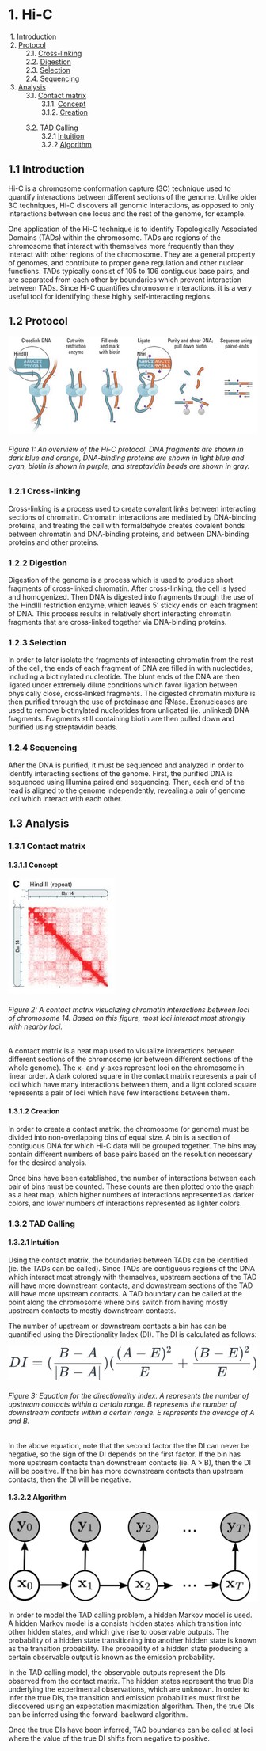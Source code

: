 # 1. Hi-C
&nbsp;1. [Introduction](#11)  
&nbsp;2. [Protocol](#12)  
&nbsp;&nbsp;&nbsp;&nbsp;&nbsp;&nbsp;&nbsp;&nbsp;&nbsp;2.1. [Cross-linking](#121)  
&nbsp;&nbsp;&nbsp;&nbsp;&nbsp;&nbsp;&nbsp;&nbsp;&nbsp;2.2. [Digestion](#122)  
&nbsp;&nbsp;&nbsp;&nbsp;&nbsp;&nbsp;&nbsp;&nbsp;&nbsp;2.3. [Selection](#123)  
&nbsp;&nbsp;&nbsp;&nbsp;&nbsp;&nbsp;&nbsp;&nbsp;&nbsp;2.4. [Sequencing](#123)  
&nbsp;3. [Analysis](#13)  
&nbsp;&nbsp;&nbsp;&nbsp;&nbsp;&nbsp;&nbsp;&nbsp;&nbsp;3.1. [Contact matrix](#131)  
&nbsp;&nbsp;&nbsp;&nbsp;&nbsp;&nbsp;&nbsp;&nbsp;&nbsp;&nbsp;&nbsp;&nbsp;&nbsp;&nbsp;&nbsp;&nbsp;&nbsp;3.1.1. [Concept](#1311)  
&nbsp;&nbsp;&nbsp;&nbsp;&nbsp;&nbsp;&nbsp;&nbsp;&nbsp;&nbsp;&nbsp;&nbsp;&nbsp;&nbsp;&nbsp;&nbsp;&nbsp;3.1.2. [Creation](#1312) 

&nbsp;&nbsp;&nbsp;&nbsp;&nbsp;&nbsp;&nbsp;&nbsp;&nbsp;3.2. [TAD Calling](#132)  
&nbsp;&nbsp;&nbsp;&nbsp;&nbsp;&nbsp;&nbsp;&nbsp;&nbsp;&nbsp;&nbsp;&nbsp;&nbsp;&nbsp;&nbsp;&nbsp;&nbsp;3.2.1 [Intuition](#1321)  
&nbsp;&nbsp;&nbsp;&nbsp;&nbsp;&nbsp;&nbsp;&nbsp;&nbsp;&nbsp;&nbsp;&nbsp;&nbsp;&nbsp;&nbsp;&nbsp;&nbsp;3.2.2 [Algorithm](#1322)  

## 1.1 Introduction<a name="11"></a>

Hi-C is a chromosome conformation capture (3C) technique used to quantify interactions between different sections of the genome. Unlike older 3C techniques, Hi-C discovers all genomic interactions, as opposed to only interactions between one locus and the rest of the genome, for example.

One application of the Hi-C technique is to identify Topologically Associated Domains (TADs) within the chromosome. TADs are regions of the chromosome that interact with themselves more frequently than they interact with other regions of the chromosome. They are a general property of genomes, and contribute to proper gene regulation and other nuclear functions. TADs typically consist of 105 to 106 contiguous base pairs, and are separated from each other by boundaries which prevent interaction between TADs. Since Hi-C quantifies chromosome interactions, it is a very useful tool for identifying these highly self-interacting regions.

## 1.2 Protocol<a name="12"></a>

![hiCProtocol](/hiCProtocol.png)
###### Figure 1: An overview of the Hi-C protocol. DNA fragments are shown in dark blue and orange, DNA-binding proteins are shown in light blue and cyan, biotin is shown in purple, and streptavidin beads are shown in gray.

### 1.2.1 Cross-linking<a name="121"></a>

Cross-linking is a process used to create covalent links between interacting sections of chromatin. Chromatin interactions are mediated by DNA-binding proteins, and treating the cell with formaldehyde creates covalent bonds between chromatin and DNA-binding proteins, and between DNA-binding proteins and other proteins.

### 1.2.2 Digestion<a name="122"></a>

Digestion of the genome is a process which is used to produce short fragments of cross-linked chromatin. After cross-linking, the cell is lysed and homogenized. Then DNA is digested into fragments through the use of the HindIII restriction enzyme, which leaves 5’ sticky ends on each fragment of DNA. This process results in relatively short interacting chromatin fragments that are cross-linked together via DNA-binding proteins.

### 1.2.3 Selection<a name="123"></a>

In order to later isolate the fragments of interacting chromatin from the rest of the cell, the ends of each fragment of DNA are filled in with nucleotides, including a biotinylated nucleotide. The blunt ends of the DNA are then ligated under extremely dilute conditions which favor ligation between physically close, cross-linked fragments. The digested chromatin mixture is then purified through the use of proteinase and RNase. Exonucleases are used to remove biotinylated nucleotides from unligated (ie. unlinked) DNA fragments. Fragments still containing biotin are then pulled down and purified using streptavidin beads. 

### 1.2.4 Sequencing<a name="124"></a>

After the DNA is purified, it must be sequenced and analyzed in order to identify interacting sections of the genome. First, the purified DNA is sequenced using Illumina paired end sequencing. Then, each end of the read is aligned to the genome independently, revealing a pair of genome loci which interact with each other.

## 1.3 Analysis<a name="13"></a>

### 1.3.1 Contact matrix<a name="131"></a> 

#### 1.3.1.1 Concept<a name="1311"></a>

![contactMatrix](/contactMatrixChromosome.jpeg)
###### Figure 2: A contact matrix visualizing chromatin interactions between loci of chromosome 14. Based on this figure, most loci interact most strongly with nearby loci.

A contact matrix is a heat map used to visualize interactions between different sections of the chromosome (or between different sections of the whole genome). The x- and y-axes represent loci on the chromosome in linear order. A dark colored square in the contact matrix represents a pair of loci which have many interactions between them, and a light colored square represents a pair of loci which have few interactions between them.

#### 1.3.1.2 Creation<a name="1312"></a>

In order to create a contact matrix, the chromosome (or genome) must be divided into non-overlapping bins of equal size. A bin is a section of contiguous DNA for which Hi-C data will be grouped together. The bins may contain different numbers of base pairs based on the resolution necessary for the desired analysis.

Once bins have been established, the number of interactions between each pair of bins must be counted. These counts are then plotted onto the graph as a heat map, which higher numbers of interactions represented as darker colors, and lower numbers of interactions represented as lighter colors.

### 1.3.2 TAD Calling<a name="132"></a>
#### 1.3.2.1 Intuition<a name="1321"></a>

Using the contact matrix, the boundaries between TADs can be identified (ie. the TADs can be called). Since TADs are contiguous regions of the DNA which interact most strongly with themselves, upstream sections of the TAD will have more downstream contacts, and downstream sections of the TAD will have more upstream contacts. A TAD boundary can be called at the point along the chromosome where bins switch from having mostly upstream contacts to mostly downstream contacts.

The number of upstream or downstream contacts a bin has can be quantified using the Directionality Index (DI). The DI is calculated as follows:

![directionalityIndex](/directionalityIndex.png)
###### Figure 3: Equation for the directionality index. A represents the number of upstream contacts within a certain range. B represents the number of downstream contacts within a certain range. E represents the average of A and B.

In the above equation, note that the second factor the the DI can never be negative, so the sign of the DI depends on the first factor. If the bin has more upstream contacts than downstream contacts (ie. A > B), then the DI will be positive. If the bin has more downstream contacts than upstream contacts, then the DI will be negative.

#### 1.3.2.2 Algorithm<a name="1322"></a>

![hiddenMarkovModel](/hiddenMarkovModel.png)
    
In order to model the TAD calling problem, a hidden Markov model is used. A hidden Markov model is a consists hidden states which transition into other hidden states, and which give rise to observable outputs. The probability of a hidden state transitioning into another hidden state is known as the transition probability. The probability of a hidden state producing a certain observable output is known as the emission probability.

In the TAD calling model, the observable outputs represent the DIs observed from the contact matrix. The hidden states represent the true DIs underlying the experimental observations, which are unknown. In order to infer the true DIs, the transition and emission probabilities must first be discovered using an expectation maximization algorithm. Then, the true DIs can be inferred using the forward-backward algorithm.

Once the true DIs have been inferred, TAD boundaries can be called at loci where the value of the true DI shifts from negative to positive.
